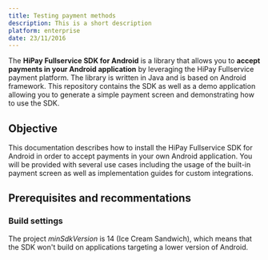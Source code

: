 ---title: Testing payment methodsdescription: This is a short description  platform: enterprisedate: 23/11/2016---The **HiPay Fullservice SDK for Android** is a library that allows you to **accept payments in your Android application** by leveraging the HiPay Fullservice payment platform. The library is written in Java and is based on Android framework. This repository contains the SDK as well as a demo application allowing you to generate a simple payment screen and demonstrating how to use the SDK.## ObjectiveThis documentation describes how to install the HiPay Fullservice SDK for Android in order to accept payments in your own Android application. You will be provided with several use cases including the usage of the built-in payment screen as well as implementation guides for custom integrations.## Prerequisites and recommentations### Build settingsThe project *minSdkVersion* is 14 (Ice Cream Sandwich), which means that the SDK won't build on applications targeting a lower version of Android.